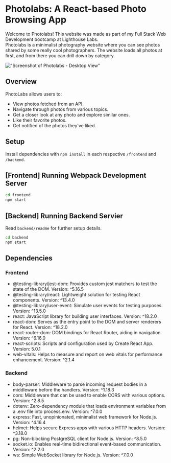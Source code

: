 # Photolabs: A React-based Photo Browsing App
Welcome to Photolabs! This website was made as part of my Full Stack Web Development bootcamp at Lighthouse Labs.<br/>
Photolabs is a minimalist photography website where you can see photos shared by some really cool photographers. The website loads all photos at first, and from there you can drill down by category.

!["Screenshot of Photolabs - Desktop View"](https://github.com/tusharhchhabra/photolabs-starter/blob/main/screenshot.jpg?raw=true)

## Overview
PhotoLabs allows users to:

* View photos fetched from an API.
* Navigate through photos from various topics.
* Get a closer look at any photo and explore similar ones.
* Like their favorite photos.
* Get notified of the photos they've liked.

## Setup

Install dependencies with `npm install` in each respective `/frontend` and `/backend`.

## [Frontend] Running Webpack Development Server

```sh
cd frontend
npm start
```

## [Backend] Running Backend Servier

Read `backend/readme` for further setup details.

```sh
cd backend
npm start
```

## Dependencies

### Frontend
* @testing-library/jest-dom: Provides custom jest matchers to test the state of the DOM.
Version: ^5.16.5
* @testing-library/react: Lightweight solution for testing React components.
Version: ^13.4.0
* @testing-library/user-event: Simulate user events for testing purposes.
Version: ^13.5.0
* react: JavaScript library for building user interfaces.
Version: ^18.2.0
* react-dom: Serves as the entry point to the DOM and server renderers for React.
Version: ^18.2.0
* react-router-dom: DOM bindings for React Router, aiding in navigation.
Version: ^6.16.0
* react-scripts: Scripts and configuration used by Create React App.
Version: 5.0.1
* web-vitals: Helps to measure and report on web vitals for performance enhancement.
Version: ^2.1.4

### Backend
* body-parser: Middleware to parse incoming request bodies in a middleware before the handlers.
Version: ^1.18.3
* cors: Middleware that can be used to enable CORS with various options.
Version: ^2.8.5
* dotenv: Zero-dependency module that loads environment variables from a .env file into process.env.
Version: ^7.0.0
* express: Fast, unopinionated, minimalist web framework for Node.js.
Version: ^4.16.4
* helmet: Helps secure Express apps with various HTTP headers.
Version: ^3.18.0
* pg: Non-blocking PostgreSQL client for Node.js.
Version: ^8.5.0
* socket.io: Enables real-time bidirectional event-based communication.
Version: ^2.2.0
* ws: Simple WebSocket library for Node.js.
Version: ^7.0.0

